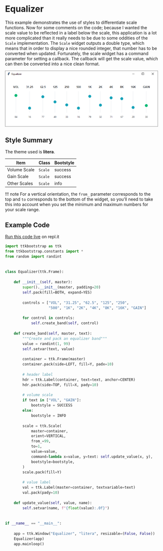 # Equalizer
This example demonstrates the use of styles to differentiate scale functions. 
Now for some comments on the code; because I wanted the scale value to be 
reflected in a label below the scale, this application is a lot more 
complicated than it really needs to be due to some oddities of the `Scale` 
implementation. The `Scale` widget outputs a double type, which means that 
in order to display a nice rounded integer, that number has to be converted 
when updated. Fortunately, the scale widget has a command parameter for setting 
a callback. The callback will get the scale value, which can then be converted 
into a nice clean format. 

![file search image example](../assets/gallery/equalizer.png)

## Style Summary
The theme used is **litera**.

| Item          | Class     | Bootstyle |
| ---           | ---       | ---       |
| Volume Scale  | `Scale`   | success   |
| Gain Scale    | `Scale`   | success   |
| Other Scales  | `Scale`   | info      |

!!! note
    For a vertical orientation, the `from_` parameter corresponds to the top 
    and `to` corresponds to the bottom of the widget, so you’ll need to take 
    this into account when you set the minimum and maximum numbers for your 
    scale range.

## Example Code
[Run this code live]() on repl.it

```python
import ttkbootstrap as ttk
from ttkbootstrap.constants import *
from random import randint


class Equalizer(ttk.Frame):
    
    def __init__(self, master):
        super().__init__(master, padding=20)
        self.pack(fill=BOTH, expand=YES)

        controls = ["VOL", "31.25", "62.5", "125", "250",
                    "500", "1K", "2K", "4K", "8K", "16K", "GAIN"]

        for control in controls:
            self.create_band(self, control)

    def create_band(self, master, text):
        """Create and pack an equalizer band"""
        value = randint(1, 99)
        self.setvar(text, value)

        container = ttk.Frame(master)
        container.pack(side=LEFT, fill=Y, padx=10)

        # header label
        hdr = ttk.Label(container, text=text, anchor=CENTER)
        hdr.pack(side=TOP, fill=X, pady=10)

        # volume scale
        if text in ["VOL", "GAIN"]:
            bootstyle = SUCCESS
        else:
            bootstyle = INFO

        scale = ttk.Scale(
            master=container,
            orient=VERTICAL,
            from_=99,
            to=1,
            value=value,
            command=lambda x=value, y=text: self.update_value(x, y),
            bootstyle=bootstyle,
        )
        scale.pack(fill=Y)

        # value label
        val = ttk.Label(master=container, textvariable=text)
        val.pack(pady=10)

    def update_value(self, value, name):
        self.setvar(name, f"{float(value):.0f}")


if __name__ == "__main__":

    app = ttk.Window("Equalizer", "litera", resizable=(False, False))
    Equalizer(app)
    app.mainloop()
```